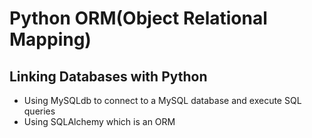 # Python ORM(Object Relational Mapping)
## Linking Databases with Python
- Using MySQLdb to connect to a MySQL database and execute SQL queries
- Using SQLAlchemy which is an ORM
